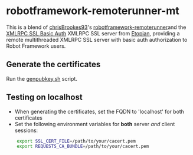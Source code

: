 # robotframework-remoterunner-mt

This is a blend of [chrisBrookes93](https://github.com/chrisBrookes93)'s [robotframework-remoterunner](https://github.com/chrisBrookes93/robotframework-remoterunner)and the [XMLRPC SSL Basic Auth](https://github.com/etopian/python3-xmlrpc-ssl-basic-auth) XMLRPC SSL server from [Etopian](https://github.com/etopian/), providing a remote multithreaded XMLRPC SSL server with basic auth authorization to Robot Framework users. 

## Generate the certificates

Run the [genpubkey.sh](https://github.com/joergschultzelutter/robotframework-remoterunner-mt/blob/master/src/genpubkey.sh) script.

## Testing on localhost

- When generating the certificates, set the FQDN to 'localhost' for both certificates
- Set the following environment variables for __both__ server _and_ client sessions:

```bash
    export SSL_CERT_FILE=/path/to/your/cacert.pem
    export REQUESTS_CA_BUNDLE=/path/to/your/cacert.pem
```
